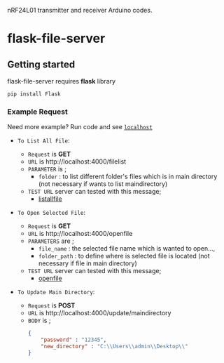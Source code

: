 nRF24L01 transmitter and receiver Arduino codes.
# flask-file-server

## Getting started

flask-file-server requires **flask** library

```
pip install Flask
```

### Example Request
Need more example? Run code and see [`localhost`](http://127.0.0.1:4000)

* `To List All File`:
    * `Request` is **GET**
    * `URL` is  http://localhost:4000/filelist
    * `PARAMETER` is ;
        * `folder` : to list different folder's files which is in main directory (not necessary if wants to list maindirectory)
    * `TEST URL` server can tested with this message;
        * [listallfile](http://localhost:4000/filelist) 
    
* `To Open Selected File`:
    * `Request` is **GET**
    * `URL` is  http://localhost:4000/openfile
    * `PARAMETERS` are ;
        * `file_name` : the selected file name which is wanted to open...,
        * `folder_path` : to define where is selected file is located (not necessary if file in main directory)
    * `TEST URL` server can tested with this message;
        * [openfile](http://127.0.0.1:4000/openfile?file_name=13.png&folder_path=files\test2)

* `To Update Main Directory`:
    * `Request` is **POST**
    * `URL` is  http://localhost:4000/update/maindirectory
    * `BODY` is ;
        ```json
        {
            "password" : "12345",
            "new_directory" : "C:\\Users\\admin\\Desktop\\"
        }
        ```

